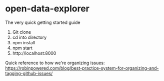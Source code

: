 open-data-explorer
===================

The very quick getting started guide

1. Git clone
2. cd into directory
3. npm install
4. npm start
5. http://localhost:8000


Quick reference to how we're organizing issues: https://robinpowered.com/blog/best-practice-system-for-organizing-and-tagging-github-issues/
